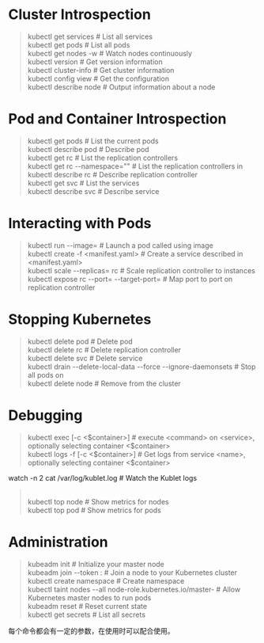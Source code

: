 # Cluster Introspection
>kubectl get services                    # List all services 
><br>kubectl get pods                    # List all pods
><br>kubectl get nodes -w                # Watch nodes continuously
><br>kubectl version                     # Get version information
><br>kubectl cluster-info                # Get cluster information
><br>kubectl config view                 # Get the configuration
><br>kubectl describe node <node>        # Output information about a node

# Pod and Container Introspection
>kubectl get pods                         # List the current pods
><br>kubectl describe pod <name>              # Describe pod <name>
><br>kubectl get rc                           # List the replication controllers
><br>kubectl get rc --namespace="<namespace>" # List the replication controllers in <namespace>
><br>kubectl describe rc <name>               # Describe replication controller <name>
><br>kubectl get svc                          # List the services
><br>kubectl describe svc <name>              # Describe service <name>

# Interacting with Pods
>kubectl run <name> --image=<image-name>                             # Launch a pod called <name> using image <image-name>
><br>kubectl create -f <manifest.yaml>                               # Create a service described in <manifest.yaml>
><br>kubectl scale --replicas=<count> rc <name>                     # Scale replication controller <name> to <count> instances
><br>kubectl expose rc <name> --port=<external> --target-port=<internal> # Map port <external> to port <internal> on replication controller <name>

# Stopping Kubernetes
>kubectl delete pod <name>                                         # Delete pod <name>
><br>kubectl delete rc <name>                                          # Delete replication controller <name>
><br>kubectl delete svc <name>                                         # Delete service <name>
><br>kubectl drain <n> --delete-local-data --force --ignore-daemonsets # Stop all pods on <n>
><br>kubectl delete node <name>                                        # Remove <node> from the cluster

# Debugging
>kubectl exec <service> <command> [-c <$container>] # execute <command> on <service>, optionally selecting container <$container>
><br>kubectl logs -f <name> [-c <$container>]           # Get logs from service <name>, optionally selecting container <$container>
 
watch -n 2 cat /var/log/kublet.log                 # Watch the Kublet logs
><br>kubectl top node                                   # Show metrics for nodes
><br>kubectl top pod                                    # Show metrics for pods

# Administration
>kubeadm init                                              # Initialize your master node
><br>kubeadm join --token <token> <master-ip>:<master-port>    # Join a node to your Kubernetes cluster
><br>kubectl create namespace <namespace>                      # Create namespace <name>
><br>kubectl taint nodes --all node-role.kubernetes.io/master- # Allow Kubernetes master nodes to run pods
><br>kubeadm reset                                             # Reset current state
><br>kubectl get secrets                                       # List all secrets

 每个命令都会有一定的参数，在使用时可以配合使用。
 